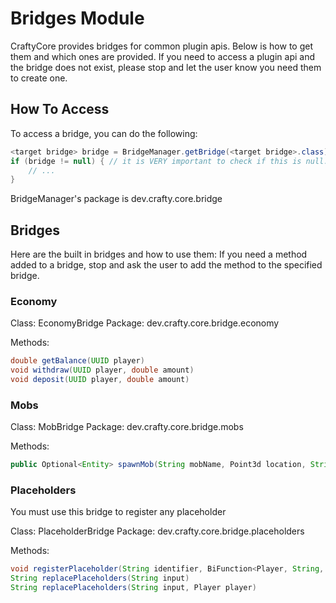 # Bridges Module
CraftyCore provides bridges for common plugin apis. Below is how to get them and which ones are provided. If you need to access a plugin api and the bridge does not exist, please stop and let the user know you need them to create one.

## How To Access
To access a bridge, you can do the following:
```java
<target bridge> bridge = BridgeManager.getBridge(<target bridge>.class);
if (bridge != null) { // it is VERY important to check if this is null... if it is null that means there are no plugins on the server that can support this bridge.
    // ...
}
```

BridgeManager's package is dev.crafty.core.bridge

## Bridges
Here are the built in bridges and how to use them: If you need a method added to a bridge, stop and ask the user to add the method to the specified bridge.

### Economy
Class: EconomyBridge
Package: dev.crafty.core.bridge.economy

Methods:
```java
double getBalance(UUID player)
void withdraw(UUID player, double amount)
void deposit(UUID player, double amount)
```

### Mobs
Class: MobBridge
Package: dev.crafty.core.bridge.mobs

Methods:
```java
public Optional<Entity> spawnMob(String mobName, Point3d location, String world, int level)
```

### Placeholders
You must use this bridge to register any placeholder

Class: PlaceholderBridge
Package: dev.crafty.core.bridge.placeholders

Methods:
```java
void registerPlaceholder(String identifier, BiFunction<Player, String, String> replacer)
String replacePlaceholders(String input)
String replacePlaceholders(String input, Player player)
```